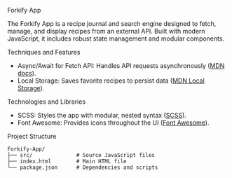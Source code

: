 Forkify App

The Forkify App is a recipe journal and search engine designed to fetch, manage, and display recipes from an external API. Built with modern JavaScript, it includes robust state management and modular components.

Techniques and Features
- Async/Await for Fetch API: Handles API requests asynchronously ([MDN docs](https://developer.mozilla.org/en-US/docs/Web/JavaScript/Reference/Statements/async_function)).
- Local Storage: Saves favorite recipes to persist data ([MDN Local Storage](https://developer.mozilla.org/en-US/docs/Web/API/Window/localStorage)).

Technologies and Libraries
- SCSS: Styles the app with modular, nested syntax ([SCSS](https://sass-lang.com/)).
- Font Awesome: Provides icons throughout the UI ([Font Awesome](https://fontawesome.com/)).

Project Structure
```plaintext
Forkify-App/
├── src/              # Source JavaScript files
├── index.html        # Main HTML file
└── package.json      # Dependencies and scripts
```
